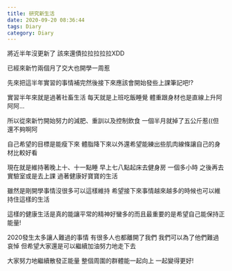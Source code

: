 ```yaml
---
title: 研究新生活
date: 2020-09-20 08:36:44
tags: Diary
category: Diary
---
```


將近半年沒更新了  該來還債拉拉拉拉拉XDD

已經來新竹兩個月了交大也開學一周惹  

先來把這半年實習的事情補完然後接下來應該會開始發些上課筆記吧!?

<!--more-->

實習半年來就是過著社畜生活  每天就是上班吃飯睡覺  體重跟身材也是直線上升阿阿阿...

所以從來新竹開始努力的減肥、重訓以及控制飲食 一個半月就掉了五公斤惹((但還不夠啊阿

自己希望的目標是能瘦下來 體脂降下來以外還希望能練出些肌肉線條讓自己的身材比較好看

現在就是維持著晚上十、十一點睡 早上七八點起床去健身房 一個多小時 之後再去實驗室或是去上課 過著健康好寶寶的生活

雖然是剛開學事情沒很多可以這樣維持  希望接下來事情越來越多的時候也可以維持住這樣的生活

這樣的健康生活是真的能讓平常的精神好蠻多的而且最重要的是希望自己能保持正能量!

2020發生太多讓人難過的事情  有很多人也都離開了我們  我們可以為了他們難過 哀悼  但希望大家還是可以繼續加油努力地走下去

大家努力地繼續散發正能量 整個周圍的群體能一起向上 一起變得更好!